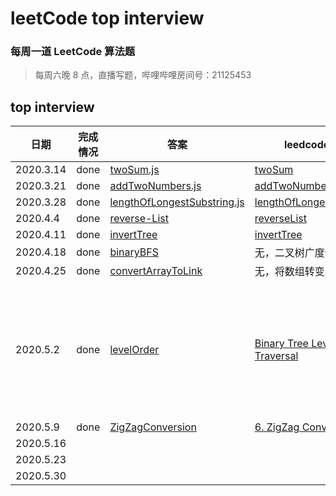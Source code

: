 # leetCode top interview

### 每周一道 LeetCode 算法题

> 每周六晚 8 点，直播写题，哔哩哔哩房间号：21125453

## top interview

| 日期      | 完成情况 |答案                                                           |leedcode链接 | 备注|
| --------- | --- |-------------------------------------------------------------- | --- | --|
| 2020.3.14 | done|[twoSum.js](./1_twoSum.js)                             | [twoSum](https://leetcode-cn.com/problems/two-sum/) |
| 2020.3.21 | done| [addTwoNumbers.js](./2_addTwoNumbers.js)                       |[addTwoNumbers](https://leetcode-cn.com/problems/add-two-numbers/)|
| 2020.3.28 | done| [lengthOfLongestSubstring.js](./3_lengthOfLongestSubstring.js) |[lengthOfLongestSubstring](https://leetcode-cn.com/problems/longest-substring-without-repeating-characters/) |
| 2020.4.4 | done| [reverse-List](./206_ReverseLinkedList.js) |[reverseList](https://leetcode-cn.com/problems/reverse-linked-list/) |
| 2020.4.11 | done| [invertTree](./invertTree.js) | [invertTree](https://leetcode-cn.com/problems/invert-binary-tree/)|
| 2020.4.18 | done| [binaryBFS](./binaryBFS.js) | 无，二叉树广度优先遍历
| 2020.4.25 | done| [convertArrayToLink](./convertArrayToLink.js) | 无，将数组转变为链表
| 2020.5.2 | done| [levelOrder](./102_levelOrder.js) | [Binary Tree Level Order Traversal](https://leetcode-cn.com/problems/binary-tree-level-order-traversal/)| 二叉树广度优先遍历
| 2020.5.9 | done| [ZigZagConversion](./6_ZigZagConversion.js) | [6. ZigZag Conversion](https://leetcode-cn.com/problems/zigzag-conversion/)|
| 2020.5.16 | |  | |
| 2020.5.23 | |  | |
| 2020.5.30 | |  | |